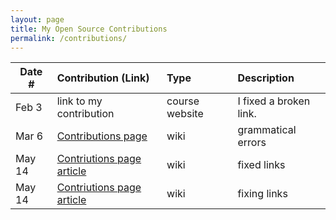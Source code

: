 ```yaml
---
layout: page
title: My Open Source Contributions
permalink: /contributions/
---
```


<!--
Type of the contribution should be "Wikipedia edit", "OpenStreet Map feature", "Documentation", "Course website", "Blog",
"Browser Add-on", etc.

The description should include a brief summary of what you did.

The link should bring us to a public page that shows your contribution. 

Replace the first row with your own contribution. 

-->





| Date #       | Contribution (Link)  | Type  | Description |
|---|:---|:---|:---|
| Feb 3   | link to my contribution    | course website    |   I fixed a broken link.    |
| Mar 6    | [Contributions page](https://en.wikipedia.org/wiki/Special:Contributions/Sagittas)    | wiki    | grammatical errors     |
| May 14    | [Contriutions page](https://en.wikipedia.org/wiki/Special:Contributions/Sagittas) [article](https://en.wikipedia.org/w/index.php?title=Iran_national_futsal_team&oldid=1087843945)   | wiki    | fixed links |
| May 14    | [Contriutions page](https://en.wikipedia.org/wiki/Special:Contributions/Sagittas) [article](https://en.wikipedia.org/wiki/European_Dressage_Championships)   | wiki    | fixing links |
